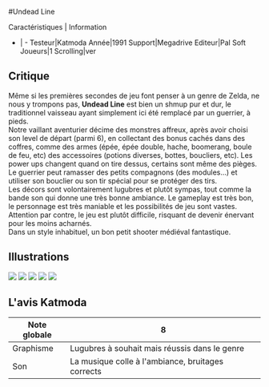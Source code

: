 #Undead Line

Caractéristiques | Information
- | -
Testeur|Katmoda
Année|1991
Support|Megadrive
Editeur|Pal Soft
Joueurs|1
Scrolling|ver

## Critique
Même si les premières secondes de jeu font penser à un genre de Zelda, ne nous y trompons pas, <b>Undead Line</b> est bien un shmup pur et dur, le traditionnel vaisseau ayant simplement ici été remplacé par un guerrier, à pieds.<br/>Notre vaillant aventurier décime des monstres affreux, après avoir choisi son level de départ (parmi 6), en collectant des bonus cachés dans des coffres, comme des armes (épée, épée double, hache, boomerang, boule de feu, etc) des accessoires (potions diverses, bottes, boucliers, etc). Les power ups changent quand on tire dessus, certains sont même des pièges. Le guerrier peut ramasser des petits compagnons (des modules...) et utiliser son bouclier ou son tir spécial pour se protéger des tirs.<br/>Les décors sont volontairement lugubres et plutôt sympas, tout comme la bande son qui donne une très bonne ambiance. Le gameplay est très bon, le personnage est très maniable et les possibilités de jeu sont vastes. Attention par contre, le jeu est plutôt difficile, risquant de devenir énervant pour les moins acharnés.<br/>Dans un style inhabituel, un bon petit shooter médiéval fantastique.

## Illustrations
![](http://www.shmup.com/images/thumbs/undead.jpg)
![](http://www.shmup.com/images/thumbs/undead-2.jpg)
![](http://www.shmup.com/images/thumbs/)
![](http://www.shmup.com/images/thumbs/)
![](http://www.shmup.com/images/thumbs/)

## L'avis Katmoda
Note globale|8
-|-
Graphisme|Lugubres à souhait mais réussis dans le genre
Son|La musique colle à l'ambiance, bruitages corrects

